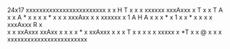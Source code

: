 24x17
xxxxxxxxxxxxxxxxxxxxxxxx
x       x H T x   x    x
xxxxxx  xxxAxxx   x  T x
x T  A  x     x   A *  x
x    x  x  *  x   x    x
xxxAxx  x     x   xxxxxx
x    1  A  H  A        x
x       x  *  x    1   x
x  *    x     x        x
x       xxxAxxx     R  x       
x                      x
xxAxxx    xxAxx        x
x    x    x * x   xxAxxx
x    x    x T x   x    x
x    x    xxxxx   x *T x
x @  x            x    x      
xxxxxxxxxxxxxxxxxxxxxxxx
